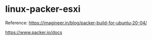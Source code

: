 # linux-packer-esxi






Reference: 
https://imagineer.in/blog/packer-build-for-ubuntu-20-04/

https://www.packer.io/docs
